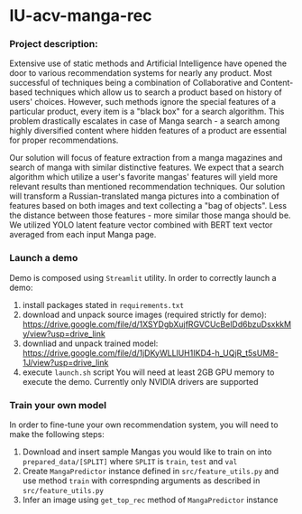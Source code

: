 # IU-acv-manga-rec

### Project description:
Extensive use of static methods and Artificial Intelligence have opened the door to various recommendation systems for nearly any product. Most successful of techniques being a combination of Collaborative and Content-based techniques which allow us to search a product based on history of users' choices. However, such methods ignore the special features of a particular product, every item is a "black box" for a search algorithm. This problem drastically escalates in case of Manga search - a search among highly diversified content where hidden features of a product are essential for proper recommendations.

Our solution will focus of feature extraction from a manga magazines and search of manga with similar distinctive features. We expect that a search algorithm which utilize a user's favorite mangas' features will yield more relevant results than mentioned recommendation techniques. Our solution will transform a Russian-translated manga pictures into a combination of features based on both images and text collecting a "bag of objects". Less the distance between those features - more similar those manga should be. We utilized YOLO latent feature vector combined with BERT text vector averaged from each input Manga page.

### Launch a demo
Demo is composed using `Streamlit` utility. In order to correctly launch a demo: 
1. install packages stated in `requirements.txt`
2. download and unpack source images (required strictly for demo): https://drive.google.com/file/d/1XSYDgbXujfRGVCUcBelDd6bzuDsxkkMy/view?usp=drive_link
3. downliad and unpack trained model: https://drive.google.com/file/d/1jDKyWLLlUH1IKD4-h_UQjR_t5sUM8-1J/view?usp=drive_link
4. execute `launch.sh` script
You will need at least 2GB GPU memory to execute the demo. Currently only NVIDIA drivers are supported

### Train your own model
In order to fine-tune your own recommendation system, you will need to make the following steps:
1. Download and insert sample Mangas you would like to train on into `prepared_data/[SPLIT]` where `SPLIT` is `train`, `test` and `val`
2. Create `MangaPredictor` instance defined in `src/feature_utils.py` and use method `train` with correspnding arguments as described in `src/feature_utils.py`
3. Infer an image using `get_top_rec` method of `MangaPredictor` instance
